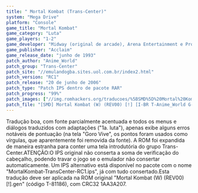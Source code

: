 ```yaml
---
title: " Mortal Kombat (Trans-Center)"
system: "Mega Drive"
platform: "Console"
game_title: "Mortal Kombat"
game_category: "Luta"
game_players: "1-2"
game_developer: "Midway (original de arcade), Arena Entertainment e Probe"
game_publisher: "Acclaim"
game_release_date: "junho de 1993"
patch_author: "Anime_World"
patch_group: "Trans-Center"
patch_site: "//emulandogba.sites.uol.com.br/index2.html"
patch_version: "RC1"
patch_release: "20 de junho de 2006"
patch_type: "Patch IPS dentro de pacote RAR"
patch_progress: "99%"
patch_images: ["//img.romhackers.org/traducoes/%5BSMD%5D%20Mortal%20Kombat%20-%20Trans-Center%20-%201.png","//img.romhackers.org/traducoes/%5BSMD%5D%20Mortal%20Kombat%20-%20Trans-Center%20-%202.png","//img.romhackers.org/traducoes/%5BSMD%5D%20Mortal%20Kombat%20-%20Trans-Center%20-%203.png"]
patch_file: "[SMD] Mortal Kombat (W) (REV00) [!] [I-BR T-Anime_World G-Trans-Center V-RC1 P-99% A-2006].rar"
---
```

Tradução boa, com fonte parcialmente acentuada e todos os menus e diálogos traduzidos com adaptações ("1a. luta"), apenas exibe alguns erros notáveis de pontuação (na tela "Goro Vive", os pontos foram usados como vírgulas, que aparentemente foi removida da fonte). A ROM foi expandida de maneira estranha para conter uma tela introdutória do grupo Trans-Center.ATENÇÃO:O IPS original não conserta a soma de verificação do cabeçalho, podendo travar o jogo se o emulador não consertar automaticamente. Um IPS alternativo está disponível no pacote com o nome "MortalKombat-TransCenter-RC1.ips", já com tudo consertado.Esta tradução deve ser aplicada na ROM original "Mortal Kombat (W) (REV00) [!].gen" (código T-81186), com CRC32 1AA3A207.